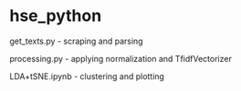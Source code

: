 # hse_python
 
get_texts.py - scraping and parsing

processing.py - applying normalization and TfidfVectorizer

LDA+tSNE.ipynb - clustering and plotting
